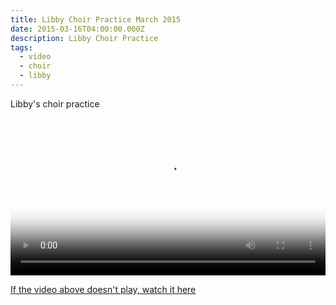 ```yaml
---
title: Libby Choir Practice March 2015
date: 2015-03-16T04:00:00.000Z
description: Libby Choir Practice
tags:
  - video
  - choir
  - libby
---
```

Libby's choir practice

<video
  width='100%'
  src='https://s3.amazonaws.com/media.eick.com/video/2016-12-17-ccw-practice/2016-12-17-ccw-practice.m3u8'
  controls
  poster='https://s3.amazonaws.com/media.eick.com/video/2016-12-17-ccw-practice/20161217-CCW-Christmas-Rehearsal-0044.jpg'>
</video>

[If the video above doesn't play, watch it here](https://vimeo.com/197117425)
